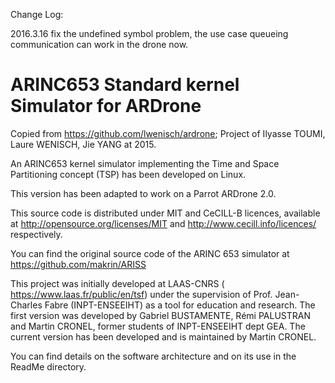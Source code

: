 Change Log:

2016.3.16
fix the undefined symbol problem, the use case queueing communication can work in the drone now.



ARINC653 Standard kernel Simulator for ARDrone
==================
Copied from https://github.com/lwenisch/ardrone;
Project of Ilyasse TOUMI, Laure WENISCH, Jie YANG at 2015.

An ARINC653 kernel simulator implementing the Time and Space Partitioning concept (TSP) has been developed on Linux.

This version has been adapted to work on a Parrot ARDrone 2.0. 

This source code is distributed under MIT and CeCILL-B licences, available at http://opensource.org/licenses/MIT and http://www.cecill.info/licences/ respectively.

You can find the original source code of the ARINC 653 simulator at https://github.com/makrin/ARISS

This project was initially developed at LAAS-CNRS ( https://www.laas.fr/public/en/tsf) under the supervision of Prof. Jean-Charles Fabre (INPT-ENSEEIHT) as a tool for education and research. The first version was developed by Gabriel BUSTAMENTE, Rémi PALUSTRAN and Martin CRONEL, former students of INPT-ENSEEIHT dept GEA. The current version has been developed and is maintained by Martin CRONEL.

You can find details on the software architecture and on its use in the ReadMe directory.
